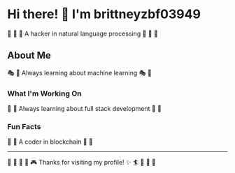 # Hi there! 👋 I'm brittneyzbf03949

🏏 🎪 🏑 A hacker in natural language processing 🏏 🎪 🏑

## About Me
🎭 🏓 Always learning about machine learning 🎭 🏓

### What I'm Working On
🎱 🌺 Always learning about full stack development 🎱 🌺

### Fun Facts
🎣 🥋 A coder in blockchain 🎣 🥋

---
🥊 🏒 🚵 🎰 🎮 Thanks for visiting my profile! ✨ 🏄 🌺 🏸 🌟
